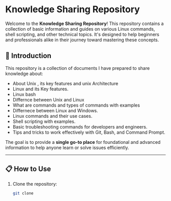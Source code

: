 # Knowledge Sharing Repository

Welcome to the **Knowledge Sharing Repository**! This repository contains a collection of basic information and guides on various Linux commands, shell scripting, and other technical topics. It's designed to help beginners and professionals alike in their journey toward mastering these concepts.

## 🌟 Introduction

This repository is a collection of documents I have prepared to share knowledge about:
- About Unix , its key features and unix Architecture
- Linux and its Key features.
- Linux bash
- Differnce between Unix and Linux
- What are commands and types of commands with examples
- Differnece between Linux and Windows.
- Linux commands and their use cases.
- Shell scripting with examples.
- Basic troubleshooting commands for developers and engineers.
- Tips and tricks to work effectively with Git, Bash, and Command Prompt.

The goal is to provide a **single go-to place** for foundational and advanced information to help anyone learn or solve issues efficiently.

---
## 📋 How to Use

1. Clone the repository:
     ```bash
     git clone 
